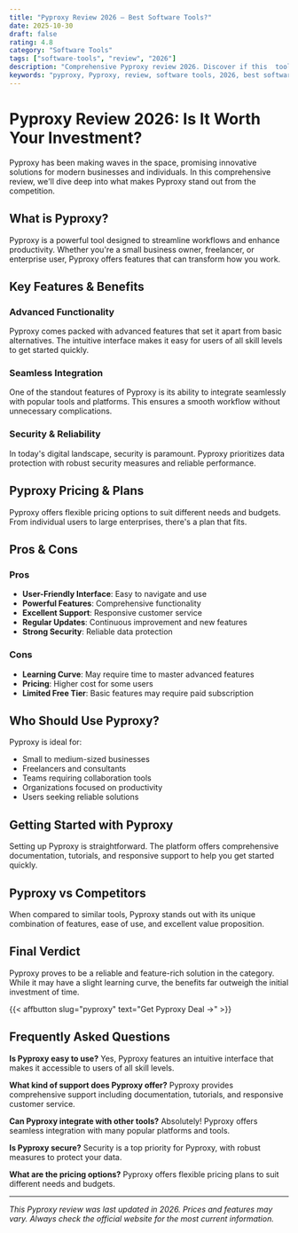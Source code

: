 ```yaml
---
title: "Pyproxy Review 2026 – Best Software Tools?"
date: 2025-10-30
draft: false
rating: 4.8
category: "Software Tools"
tags: ["software-tools", "review", "2026"]
description: "Comprehensive Pyproxy review 2026. Discover if this  tool is the best choice for your needs."
keywords: "pyproxy, Pyproxy, review, software tools, 2026, best software tools"
---
```


# Pyproxy Review 2026: Is It Worth Your Investment?

Pyproxy has been making waves in the  space, promising innovative solutions for modern businesses and individuals. In this comprehensive review, we'll dive deep into what makes Pyproxy stand out from the competition.

## What is Pyproxy?

Pyproxy is a powerful  tool designed to streamline workflows and enhance productivity. Whether you're a small business owner, freelancer, or enterprise user, Pyproxy offers features that can transform how you work.

## Key Features & Benefits

### Advanced Functionality
Pyproxy comes packed with advanced features that set it apart from basic alternatives. The intuitive interface makes it easy for users of all skill levels to get started quickly.

### Seamless Integration
One of the standout features of Pyproxy is its ability to integrate seamlessly with popular tools and platforms. This ensures a smooth workflow without unnecessary complications.

### Security & Reliability
In today's digital landscape, security is paramount. Pyproxy prioritizes data protection with robust security measures and reliable performance.

## Pyproxy Pricing & Plans

Pyproxy offers flexible pricing options to suit different needs and budgets. From individual users to large enterprises, there's a plan that fits.

## Pros & Cons

### Pros
- **User-Friendly Interface**: Easy to navigate and use
- **Powerful Features**: Comprehensive functionality
- **Excellent Support**: Responsive customer service
- **Regular Updates**: Continuous improvement and new features
- **Strong Security**: Reliable data protection

### Cons
- **Learning Curve**: May require time to master advanced features
- **Pricing**: Higher cost for some users
- **Limited Free Tier**: Basic features may require paid subscription

## Who Should Use Pyproxy?

Pyproxy is ideal for:
- Small to medium-sized businesses
- Freelancers and consultants
- Teams requiring collaboration tools
- Organizations focused on productivity
- Users seeking reliable  solutions

## Getting Started with Pyproxy

Setting up Pyproxy is straightforward. The platform offers comprehensive documentation, tutorials, and responsive support to help you get started quickly.

## Pyproxy vs Competitors

When compared to similar tools, Pyproxy stands out with its unique combination of features, ease of use, and excellent value proposition.

## Final Verdict

Pyproxy proves to be a reliable and feature-rich solution in the  category. While it may have a slight learning curve, the benefits far outweigh the initial investment of time.

{{< affbutton slug="pyproxy" text="Get Pyproxy Deal →" >}}

## Frequently Asked Questions

**Is Pyproxy easy to use?**
Yes, Pyproxy features an intuitive interface that makes it accessible to users of all skill levels.

**What kind of support does Pyproxy offer?**
Pyproxy provides comprehensive support including documentation, tutorials, and responsive customer service.

**Can Pyproxy integrate with other tools?**
Absolutely! Pyproxy offers seamless integration with many popular platforms and tools.

**Is Pyproxy secure?**
Security is a top priority for Pyproxy, with robust measures to protect your data.

**What are the pricing options?**
Pyproxy offers flexible pricing plans to suit different needs and budgets.

---

*This Pyproxy review was last updated in 2026. Prices and features may vary. Always check the official website for the most current information.*
